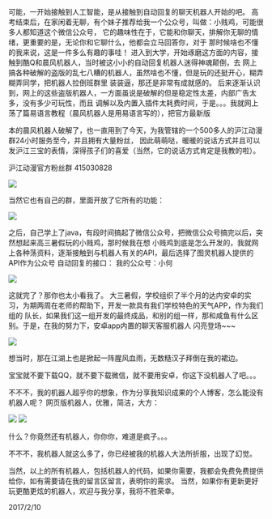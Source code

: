 可能，一开始接触到人工智能，是从接触到自动回复的聊天机器人开始的吧。
高考结束后，在家闲着无聊，有个妹子推荐给我一个公众号，叫做：小贱鸡，可能很多人都知道这个微信公众号，
它的趣味性在于，它能和你聊天，排解你无聊的情绪，更重要的是，无论你和它聊什么，他都会立马回答你，对于
那时候啥也不懂的我来说，这是一件多么有趣的事哇！
进入到大学，开始琢磨这方面的内容，接触到酷Q和晨风机器人，当时被这小小的自动回复机器人迷得神魂颠倒，去
网上搞各种破解的盗版的乱七八糟的机器人，虽然啥也不懂，但是玩的还挺开心，糊弄糊弄同学，把机器人拉倒班群里
装装逼，那还是非常有成就感的。
后来逐渐认识到，网上的这些盗版机器人，一方面虽说是破解的但是稳定性太差，内部广告太多，没有多少可玩性，而且
调解以及内置入插件太耗费时间，于是。。。我就网上荡了篇易语言教程（晨风机器人是用易语言写的），把官方最新版

本的晨风机器人破解了，也一直用到了今天，为我管辖的一个500多人的沪江动漫群24小时服务至今，并且拥有大量粉丝，
因此萌萌哒，暖暖的说话方式并且可以发沪江三宝的表情，深得孩子们的喜爱（当然，它的说话方式肯定是我教的啦）。

沪江动漫官方粉丝群 415030828

![](https://github.com/woshidandan/hadoop-spark/blob/master/picture/jiqiren2.jpg)

当然它也有自己的群，里面开放了它所有的功能：

![](https://github.com/woshidandan/hadoop-spark/blob/master/picture/jiqiren1.jpg)

之后，自己学上了java，有段时间搞起了微信公众号，把微信公众号搞完以后，突然想起来高三暑假玩的小贱鸡，那时候我在想
小贱鸡到底是怎么开发的，我就网上各种荡资料，逐渐接触到与机器人有关的API，最后选择了图灵机器人提供的API作为公众号
自动回复的接口：
我的公众号：小何

![](https://github.com/woshidandan/hadoop-spark/blob/master/picture/jiqiren3.jpg)

这就完了？那你也太小看我了。
大三暑假，学校组织了半个月的达内安卓的实习，为期两周在老师的帮助下，开发一款具有我们学校特色的天气APP，作为我们组的
队长，如果我们这一组开发的最终成品，和别的组一样，那和咸鱼有什么区别。于是，在我的努力下，安卓app内置的聊天客服机器人
闪亮登场~~~

![](https://github.com/woshidandan/hadoop-spark/blob/master/picture/jiqiren6.jpg)

想当时，那在江湖上也是掀起一阵腥风血雨，无数糙汉子拜倒在我的裙边。

宝宝就不要下载QQ，就不要下载微信，就不要用安卓，你这下没机器人了吧。。。

不不不，我的机器人超乎你的想象，作为分享我知识成果的个人博客，怎么能没有机器人呢？
网页版机器人，优雅，简洁，大方：

![](https://github.com/woshidandan/hadoop-spark/blob/master/picture/jiqiren4.jpg)
![](https://github.com/woshidandan/hadoop-spark/blob/master/picture/jiqiren5.jpg)

什么？你竟然还有机器人，你你你，难道是疯子。。。

不不不，我机器人就这么多了，你已经被我的机器人大法所折服，出现了幻觉。

当然，以上的所有机器人，包括机器人的代码，如果你需要，我都会免费免费提供给你，如有需要请在我的留言区留言，表明你的需求。
当然，如果你有更新更好玩更酷更炫的机器人，欢迎与我分享，我将不胜荣幸。

2017/2/10
